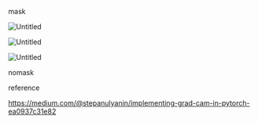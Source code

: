 
mask

![Untitled](https://s3-us-west-2.amazonaws.com/secure.notion-static.com/d7c5c131-c4f7-41e6-929a-e33aafb0cf19/Untitled.png)

![Untitled](https://s3-us-west-2.amazonaws.com/secure.notion-static.com/9f7d32b1-7d3a-480d-afee-db144f36630a/Untitled.png)

![Untitled](https://s3-us-west-2.amazonaws.com/secure.notion-static.com/996c7627-b639-487b-a86e-44b0c509d540/Untitled.png)


nomask


reference

https://medium.com/@stepanulyanin/implementing-grad-cam-in-pytorch-ea0937c31e82



